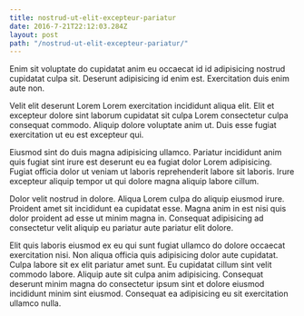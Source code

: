 ```yaml
---
title: nostrud-ut-elit-excepteur-pariatur
date: 2016-7-21T22:12:03.284Z
layout: post
path: "/nostrud-ut-elit-excepteur-pariatur/"
---
```


Enim sit voluptate do cupidatat anim eu occaecat id id adipisicing nostrud cupidatat culpa sit. Deserunt adipisicing id enim est. Exercitation duis enim aute non.

Velit elit deserunt Lorem Lorem exercitation incididunt aliqua elit. Elit et excepteur dolore sint laborum cupidatat sit culpa Lorem consectetur culpa consequat commodo. Aliquip dolore voluptate anim ut. Duis esse fugiat exercitation ut eu est excepteur qui.

Eiusmod sint do duis magna adipisicing ullamco. Pariatur incididunt anim quis fugiat sint irure est deserunt eu ea fugiat dolor Lorem adipisicing. Fugiat officia dolor ut veniam ut laboris reprehenderit labore sit laboris. Irure excepteur aliquip tempor ut qui dolore magna aliquip labore cillum.

Dolor velit nostrud in dolore. Aliqua Lorem culpa do aliquip eiusmod irure. Proident amet sit incididunt ea cupidatat esse. Magna anim in est nisi quis dolor proident ad esse ut minim magna in. Consequat adipisicing ad consectetur velit aliquip eu pariatur aute pariatur elit dolore.

Elit quis laboris eiusmod ex eu qui sunt fugiat ullamco do dolore occaecat exercitation nisi. Non aliqua officia quis adipisicing dolor aute cupidatat. Culpa labore sit ex elit pariatur amet sunt. Eu cupidatat cillum sint velit commodo labore. Aliquip aute sit culpa anim adipisicing. Consequat deserunt minim magna do consectetur ipsum sint et dolore eiusmod incididunt minim sint eiusmod. Consequat ea adipisicing eu sit exercitation ullamco nulla.